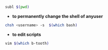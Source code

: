 
```bash
subl $(pwd)
```
- **to permanently change the shell of anyuser**
```bash
chsh <username> -s  $(which bash)
```
- **to edit scripts**
```bash
vim $(which b-tooth)
```
